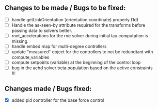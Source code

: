 
## Changes to be made / Bugs to be fixed:

- [ ] handle getLinkOrientation (orientation coordinate) properly (1d)
- [ ] Handle the as-seen-by attribute required for the transforms before passing data to solvers better. 
- [ ] root_accelerations for the rne solver during initial tau computation is missing.
- [ ] handle embed map for multi-degree controllers
- [ ] update "measured" object for the controllers to not be redundtant with compute_variables
- [ ] compute setpoints (variable) at the beginning of the control loop
- [ ] bug in the achd solver beta population based on the active constraints !!!
  
## Changes made / Bugs fixed:

- [x] added pid controller for the base force control